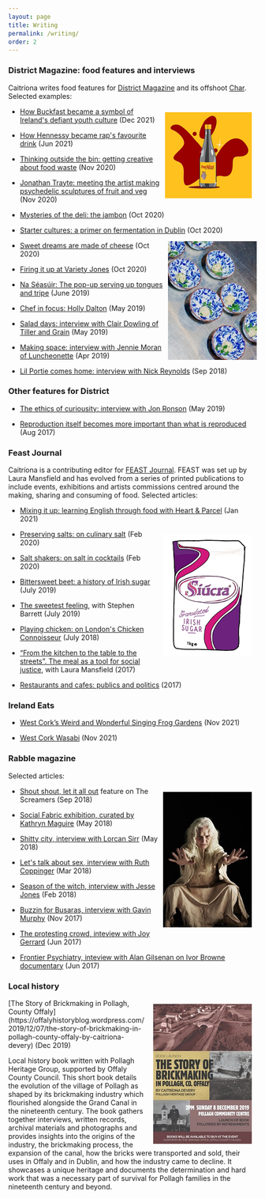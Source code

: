 ```yaml
---
layout: page
title: Writing
permalink: /writing/
order: 2
---
```


### District Magazine: food features and interviews

Caitríona writes food features for [District Magazine](https://districtmagazine.ie/) and its offshoot [Char](https://districtmagazine.ie/category/food/). Selected examples:

<img align="right" src="/image/buckfast.png" title="artwork: Paul Smith" img style="padding: 10px"/>


- [How Buckfast became a symbol of Ireland's defiant youth culture](https://districtmagazine.ie/food/how-buckfast-became-a-symbol-of-irelands-defiant-youth-culture/) (Dec 2021)

- [How Hennessy became rap's favourite drink](https://districtmagazine.ie/food/how-hennessy-became-raps-favourite-drink/) (Jun 2021)

- [Thinking outside the bin: getting creative about food waste](https://districtmagazine.ie/food/thinking-outside-the-bin-getting-creative-about-food-waste/) (Nov 2020) 

- [Jonathan Trayte: meeting the artist making psychedelic sculptures of fruit and veg](https://districtmagazine.ie/food/meet-the-artist-making-psychedelic-sculptures-of-fruit-and-veg/) (Nov 2020)

- [Mysteries of the deli: the jambon](https://districtmagazine.ie/food/mysteries-of-the-deli-the-jambon/) (Oct 2020)

- [Starter cultures: a primer on fermentation in Dublin](https://districtmagazine.ie/food/starter-cultures/) (Oct 2020)

<img align="right" src="/image/naseasuir.jpg" title="Na Seasuir photography: George Voronov"/>

- [Sweet dreams are made of cheese](https://districtmagazine.ie/food/sweet-dreams-are-made-of-cheese/) (Oct 2020)

- [Firing it up at Variety Jones](https://districtmagazine.ie/food/firing-it-up-at-variety-jones/) (Oct 2020)

- [Na Séasúir: The pop-up serving up tongues and tripe](https://districtmagazine.ie/food/na-seasuir-the-pop-up-restaurant-serving-up-tongues-hearts-and-tripe/) (June 2019)

- [Chef in focus: Holly Dalton](https://districtmagazine.ie/food/chef-in-focus-holly-dalton-gertrude/) (May 2019)

- [Salad days: interview with Clair Dowling of Tiller and Grain](https://issuu.com/district.magazine/docs/may_19_guide_issuu/86) (May 2019)

- [Making space: interview with Jennie Moran of Luncheonette](https://issuu.com/district.magazine/docs/april_19_guide_issuu/84) (Apr 2019)

- [Lil Portie comes home: interview with Nick Reynolds](https://issuu.com/district.magazine/docs/district_guide_to_september_issuue/86) (Sep 2018)



### Other features for District 

- [The ethics of curiousity: interview with Jon Ronson](https://districtmagazine.ie/news/jon-ronson-on-the-ethics-of-curiosity/) (May 2019)

- [Reproduction itself becomes more important than what is reproduced](https://districtmagazine.ie/news/caitriona-devery-reproduction-itself-becomes-more-important-than-what-is-reproduced/) (Aug 2017)



### Feast Journal
Caitríona is a contributing editor for [FEAST Journal](http://feastjournal.co.uk/). 
FEAST was set up by Laura Mansfield and has evolved from a series of printed publications to include events, exhibitions and artists commissions centred around the making, sharing and consuming of food. Selected articles:

- [Mixing it up: learning English through food with Heart & Parcel](http://s3-eu-west-1.amazonaws.com/feastassets/issues/Feast_SPICE.pdf) (Jan 2021)

<img align="right" src="/image/siucra.png" title="Siucra illustration by Fingerdoodles" img style="padding: 10px"/>

- [Preserving salts: on culinary salt](https://feastjournal.co.uk/article/savouring-salts-the-journey-of-culinary-salt/) (Feb 2020)

- [Salt shakers: on salt in cocktails](https://feastjournal.co.uk/article/salt-shakers/) (Feb 2020)

- [Bittersweet beet: a history of Irish sugar](https://feastjournal.co.uk/article/bittersweet-beet-a-history-of-irish-sugar/) (July 2019)

- [The sweetest feeling](https://feastjournal.co.uk/article/the-sweetest-feeling/), with Stephen Barrett (July 2019)

- [Playing chicken: on London's Chicken Connoisseur](https://feastjournal.co.uk/article/playing-chicken/) (July 2018)

- [“From the kitchen to the table to the streets”. The meal as a tool for social justice](https://feastjournal.co.uk/article/from-the-kitchen-to-the-table-to-the-streets-the-meal-as-a-tool-for-social-justice/), with Laura Mansfield (2017)

- [Restaurants and cafes: publics and politics](https://feastjournal.co.uk/article/restaurants-and-cafes-publics-and-politics/) (2017)



### Ireland Eats

- [West Cork’s Weird and Wonderful Singing Frog Gardens](https://irelandeats.com/the-weird-and-wonderful-singing-frog-gardens/) (Nov 2021)

- [West Cork Wasabi](https://irelandeats.com/west-cork-wasabi/) (Nov 2021)



### Rabble magazine 

Selected articles:

<img align="right" src="/image/olwen2.jpg" title="Olwen Fouéré in Tremble Tremble" img style="padding: 10px"/>

- [Shout shout, let it all out](https://www.rabble.ie/2018/09/24/shout-shout-let-it-all-out/) feature on The Screamers (Sep 2018)

- [Social Fabric exhibition, curated by Kathryn Maguire](https://www.rabble.ie/2018/05/15/social-fabric/) (May 2018)

- [Shitty city, interview with Lorcan Sirr](https://www.rabble.ie/2018/05/14/shitty-city/) (May 2018)

- [Let's talk about sex, interview with Ruth Coppinger](https://www.rabble.ie/2018/03/14/lets-talk-about-sex/) (Mar 2018)

- [Season of the witch, interview with Jesse Jones](https://www.rabble.ie/2018/02/19/season-of-the-witch/) (Feb 2018)

- [Buzzin for Busaras, interview with Gavin Murphy](https://www.rabble.ie/2017/11/09/buzzin-for-busaras/) (Nov 2017)

- [The protesting crowd, inteview with Joy Gerrard](https://www.rabble.ie/2017/06/16/the-protesting-crowd/) (Jun 2017)

- [Frontier Psychiatry, inteview with Alan Gilsenan on Ivor Browne documentary](https://www.rabble.ie/2017/06/08/frontier-psychiatry/) (Jun 2017)





### Local history 

<img align="right" src="/image/brick_book.jpg" img style="padding: 10px" title="Poster by Shelly Lou Design/ Michelle Feeney">
[The Story of Brickmaking in Pollagh, County Offaly](https://offalyhistoryblog.wordpress.com/2019/12/07/the-story-of-brickmaking-in-pollagh-county-offaly-by-caitriona-devery) (Dec 2019)

Local history book written with Pollagh Heritage Group, supported by Offaly County Council. This short book details the evolution of the village of Pollagh as shaped by its brickmaking industry which flourished alongside the Grand Canal in the nineteenth century. The book gathers together interviews, written records, archival materials and photographs and provides insights into the origins of the industry, the brickmaking process, the expansion of the canal, how the bricks were transported and sold, their uses in Offaly and in Dublin, and how the industry came to decline. It showcases a unique heritage and documents the determination and hard work that was a necessary part of survival for Pollagh families in the nineteenth century and beyond.

